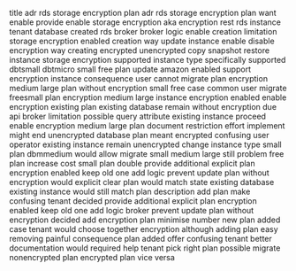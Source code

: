 title adr rds storage encryption plan adr rds storage encryption plan want enable provide enable storage encryption aka encryption rest rds instance tenant database created rds broker broker logic enable creation limitation storage encryption enabled creation way update instance enable disable encryption way creating encrypted unencrypted copy snapshot restore instance storage encryption supported instance type specifically supported dbtsmall dbtmicro small free plan update amazon enabled support encryption instance consequence user cannot migrate plan encryption medium large plan without encryption small free case common user migrate freesmall plan encryption medium large instance encryption enabled enable encryption existing plan existing database remain without encryption due api broker limitation possible query attribute existing instance proceed enable encryption medium large plan document restriction effort implement might end unencrypted database plan meant encrypted confusing user operator existing instance remain unencrypted change instance type small plan dbmmedium would allow migrate small medium large still problem free plan increase cost small plan double provide additional explicit plan encryption enabled keep old one add logic prevent update plan without encryption would explicit clear plan would match state existing database existing instance would still match plan description add plan make confusing tenant decided provide additional explicit plan encryption enabled keep old one add logic broker prevent update plan without encryption decided add encryption plan minimise number new plan added case tenant would choose together encryption although adding plan easy removing painful consequence plan added offer confusing tenant better documentation would required help tenant pick right plan possible migrate nonencrypted plan encrypted plan vice versa